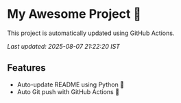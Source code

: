 # My Awesome Project 🚀

This project is automatically updated using GitHub Actions.

_Last updated: 2025-08-07 21:22:20 IST_

## Features
- Auto-update README using Python 🐍
- Auto Git push with GitHub Actions 🤖
